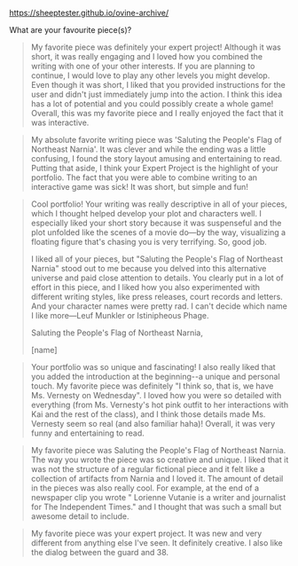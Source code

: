 https://sheeptester.github.io/ovine-archive/

What are your favourite piece(s)?

> My favorite piece was definitely your expert project! Although it was short, it was really engaging and I loved how you combined the writing with one of your other interests. If you are planning to continue, I would love to play any other levels you might develop. Even though it was short, I liked that you provided instructions for the user and didn't just immediately jump into the action. I think this idea has a lot of potential and you could possibly create a whole game! Overall, this was my favorite piece and I really enjoyed the fact that it was interactive.

> My absolute favorite writing piece was 'Saluting the People's Flag of Northeast Narnia'. It was clever and while the ending was a little confusing, I found the story layout amusing and entertaining to read. Putting that aside, I think your Expert Project is the highlight of your portfolio. The fact that you were able to combine writing to an interactive game was sick! It was short, but simple and fun!

> Cool portfolio! Your writing was really descriptive in all of your pieces, which I thought helped develop your plot and characters well. I especially liked your short story because it was suspenseful and the plot unfolded like the scenes of a movie do—by the way, visualizing a floating figure that's chasing you is very terrifying. So, good job.
> 
> I liked all of your pieces, but "Saluting the People's Flag of Northeast Narnia" stood out to me because you delved into this alternative universe and paid close attention to details. You clearly put in a lot of effort in this piece, and I liked how you also experimented with different writing styles, like press releases, court records and letters. And your character names were pretty rad. I can't decide which name I like more—Leuf Munkler or Istinipheous Phage.
> 
> Saluting the People's Flag of Northeast Narnia,    
> 
> [name]

> Your portfolio was so unique and fascinating! I also really liked that you added the introduction at the beginning--a unique and personal touch. My favorite piece was definitely "I think so, that is, we have Ms. Vernesty on Wednesday". I loved how you were so detailed with everything (from Ms. Vernesty's hot pink outfit to her interactions with Kai and the rest of the class), and I think those details made Ms. Vernesty seem so real (and also familiar haha)! Overall, it was very funny and entertaining to read.

> My favorite piece was Saluting the People's Flag of Northeast Narnia. The way you wrote the piece was so creative and unique. I liked that it was not the structure of a regular fictional piece and it felt like a collection of artifacts from Narnia and I loved it. The amount of detail in the pieces was also really cool. For example, at the end of a newspaper clip you wrote " Lorienne Vutanie is a writer and journalist for The Independent Times." and I thought that was such a small but awesome detail to include. 

> My favorite piece was your expert project. It was new and very different from anything else I've seen. It definitely creative. I also like the dialog between the guard and 38.
